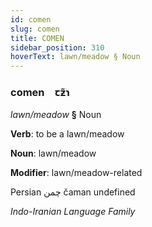 ```yaml
---
id: comen
slug: comen
title: COMEN
sidebar_position: 310
hoverText: lawn/meadow § Noun
---
```


### comen&emsp;<span kind="abugida">ꞇƶ̃ɿ</span>

*lawn/meadow* **§** Noun

**Verb**: to be a lawn/meadow

**Noun**: lawn/meadow

**Modifier**: lawn/meadow-related

Persian چمن čaman undefined

*Indo-Iranian Language Family*